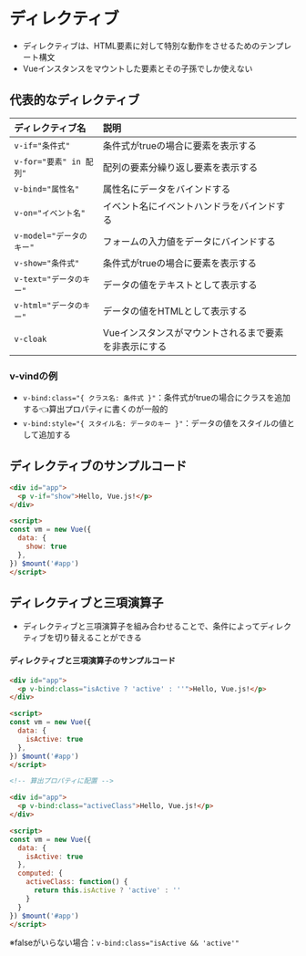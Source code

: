 # ディレクティブ
- ディレクティブは、HTML要素に対して特別な動作をさせるためのテンプレート構文
- Vueインスタンスをマウントした要素とその子孫でしか使えない

## 代表的なディレクティブ
|ディレクティブ名|説明|
|:--|:--|
|`v-if="条件式"` |条件式がtrueの場合に要素を表示する|
|`v-for="要素" in 配列"` |配列の要素分繰り返し要素を表示する|
|`v-bind="属性名"` |属性名にデータをバインドする|
|`v-on="イベント名"` |イベント名にイベントハンドラをバインドする|
|`v-model="データのキー"` |フォームの入力値をデータにバインドする|
|`v-show="条件式"` |条件式がtrueの場合に要素を表示する|
|`v-text="データのキー"` |データの値をテキストとして表示する|
|`v-html="データのキー"` |データの値をHTMLとして表示する|
|`v-cloak` |Vueインスタンスがマウントされるまで要素を非表示にする|

### v-vindの例
- `v-bind:class="{ クラス名: 条件式 }"`：条件式がtrueの場合にクラスを追加する👈算出プロパティに書くのが一般的
- `v-bind:style="{ スタイル名: データのキー }"`：データの値をスタイルの値として追加する

## ディレクティブのサンプルコード
```html
<div id="app">
  <p v-if="show">Hello, Vue.js!</p>
</div>

<script>
const vm = new Vue({
  data: {
    show: true
  },
}) $mount('#app')
</script>
```

## ディレクティブと三項演算子
- ディレクティブと三項演算子を組み合わせることで、条件によってディレクティブを切り替えることができる

#### ディレクティブと三項演算子のサンプルコード
```html
<div id="app">
  <p v-bind:class="isActive ? 'active' : ''">Hello, Vue.js!</p>
</div>

<script>
const vm = new Vue({
  data: {
    isActive: true
  },
}) $mount('#app')
</script>

<!-- 算出プロパティに配置 -->

<div id="app">
  <p v-bind:class="activeClass">Hello, Vue.js!</p>
</div>

<script>
const vm = new Vue({
  data: {
    isActive: true
  },
  computed: {
    activeClass: function() {
      return this.isActive ? 'active' : ''
    }
  }
}) $mount('#app')
</script>
```

※falseがいらない場合：`v-bind:class="isActive && 'active'"`